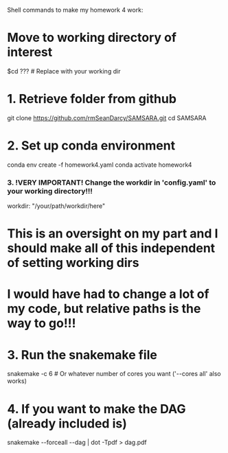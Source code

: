 Shell commands to make my homework 4 work:

# Move to working directory of interest
$cd ???				# Replace with your working dir

# 1. Retrieve folder from github 
git clone https://github.com/rmSeanDarcy/SAMSARA.git
cd SAMSARA

# 2. Set up conda environment
conda env create -f homework4.yaml
conda activate homework4

### 3. !VERY IMPORTANT! Change the workdir in 'config.yaml' to your working directory!!!
workdir: "/your/path/workdir/here"
# This is an oversight on my part and I should make all of this independent of setting working dirs
# I would have had to change a lot of my code, but relative paths is the way to go!!!

# 3. Run the snakemake file
snakemake -c 6 		# Or whatever number of cores you want ('--cores all' also works)

# 4. If you want to make the DAG (already included is)
snakemake --forceall --dag | dot -Tpdf > dag.pdf
